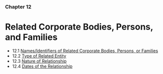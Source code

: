 ### Chapter 12

# Related Corporate Bodies, Persons, and Families

* 12.1   [Names/Identifiers of Related Corporate Bodies, Persons, or Families](01_names_identifiers_of_related_corporate_bodies_persons_or_families.html)
* 12.2   [Type of Related Entity](02_type_of_related_entity.html)
* 12.3   [Nature of Relationship](03_nature_of_relationship.html)
* 12.4   [Dates of the Relationship](04_dates_of_the_relationship.html)

